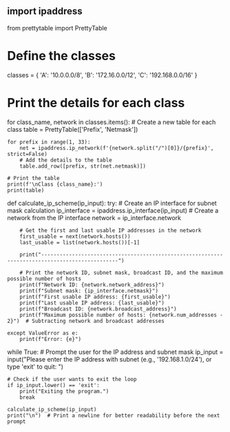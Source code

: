 import ipaddress
-----------------------------------
from prettytable import PrettyTable

# Define the classes
classes = {
    'A': '10.0.0.0/8',
    'B': '172.16.0.0/12',
    'C': '192.168.0.0/16'
}

# Print the details for each class
for class_name, network in classes.items():
    # Create a new table for each class
    table = PrettyTable(['Prefix', 'Netmask'])

    for prefix in range(1, 33):
        net = ipaddress.ip_network(f'{network.split("/")[0]}/{prefix}', strict=False)
        # Add the details to the table
        table.add_row([prefix, str(net.netmask)])

    # Print the table
    print(f'\nClass {class_name}:')
    print(table)

def calculate_ip_scheme(ip_input):
    try:
        # Create an IP interface for subnet mask calculation
        ip_interface = ipaddress.ip_interface(ip_input)
        # Create a network from the IP interface
        network = ip_interface.network

        # Get the first and last usable IP addresses in the network
        first_usable = next(network.hosts())
        last_usable = list(network.hosts())[-1]

        print("-----------------------------------------------------------------------------------------------")

        # Print the network ID, subnet mask, broadcast ID, and the maximum possible number of hosts
        print(f"Network ID: {network.network_address}")
        print(f"Subnet mask: {ip_interface.netmask}")
        print(f"First usable IP address: {first_usable}")
        print(f"Last usable IP address: {last_usable}")
        print(f"Broadcast ID: {network.broadcast_address}")
        print(f"Maximum possible number of hosts: {network.num_addresses - 2}")  # Subtracting network and broadcast addresses

    except ValueError as e:
        print(f"Error: {e}")

while True:
    # Prompt the user for the IP address and subnet mask
    ip_input = input("Please enter the IP address with subnet (e.g., '192.168.1.0/24'), or type 'exit' to quit: ")
    
    # Check if the user wants to exit the loop
    if ip_input.lower() == 'exit':
        print("Exiting the program.")
        break

    calculate_ip_scheme(ip_input)
    print("\n")  # Print a newline for better readability before the next prompt
